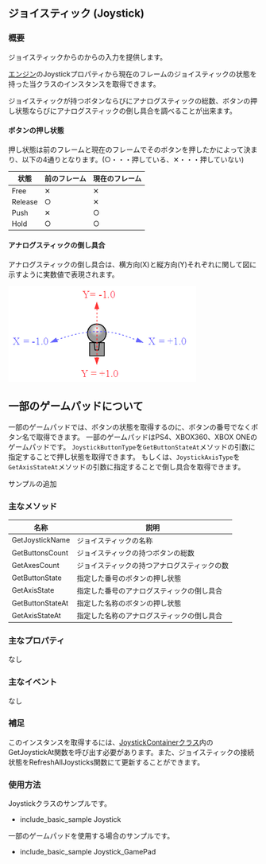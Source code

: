 ﻿## ジョイスティック (Joystick)

### 概要

ジョイスティックからのからの入力を提供します。

[エンジン](../Basic/Engine.md)のJoystickプロパティから現在のフレームのジョイスティックの状態を持った当クラスのインスタンスを取得できます。

ジョイスティックが持つボタンならびにアナログスティックの総数、ボタンの押し状態ならびにアナログスティックの倒し具合を調べることが出来ます。

#### ボタンの押し状態

押し状態は前のフレームと現在のフレームでそのボタンを押したかによって決まり、以下の4通りとなります。(○・・・押している、✕・・・押していない)

|状態|前のフレーム|現在のフレーム|
|---|---|---|
|Free|✕|✕|
|Release|○|✕|
|Push|✕|○|
|Hold|○|○|

#### アナログスティックの倒し具合

アナログスティックの倒し具合は、横方向(X)と縦方向(Y)それぞれに関して図に示すように実数値で表現されます。

![アナログスティック](img/AnalogStick.png)

## 一部のゲームパッドについて

一部のゲームパッドでは、ボタンの状態を取得するのに、ボタンの番号でなくボタン名で取得できます。
一部のゲームパッドはPS4、XBOX360、XBOX ONEのゲームパッドです。
```JoystickButtonType```を```GetButtonStateAt```メソッドの引数に指定することで押し状態を取得できます。
もしくは、```JoystickAxisType```を```GetAxisStateAt```メソッドの引数に指定することで倒し具合を取得できます。

サンプルの追加

### 主なメソッド

| 名称 | 説明 |
|---|---|
| GetJoystickName | ジョイスティックの名称 |
| GetButtonsCount | ジョイスティックの持つボタンの総数 |
| GetAxesCount | ジョイスティックの持つアナログスティックの数 |
| GetButtonState | 指定した番号のボタンの押し状態 |
| GetAxisState | 指定した番号のアナログスティックの倒し具合 |
| GetButtonStateAt | 指定した名称のボタンの押し状態 |
| GetAxisStateAt | 指定した名称のアナログスティックの倒し具合 |

### 主なプロパティ

なし

### 主なイベント

なし

### 補足

このインスタンスを取得するには、[JoystickContainerクラス](./JoystickContainer.md)内のGetJoystickAt関数を呼び出す必要があります。また、ジョイスティックの接続状態をRefreshAllJoysticks関数にて更新することができます。

### 使用方法

Joystickクラスのサンプルです。

* include_basic_sample Joystick

一部のゲームパッドを使用する場合のサンプルです。

* include_basic_sample Joystick_GamePad
